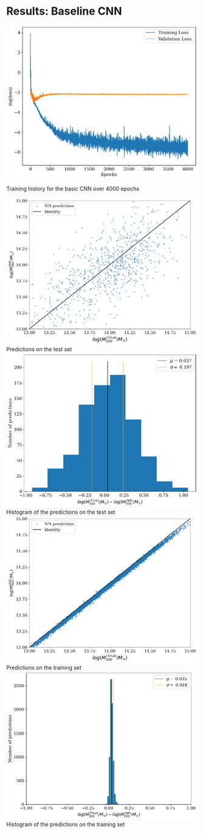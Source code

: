 # Results: Baseline CNN

<div class="grid grid-cols-2 justify-center justify-items-center items-start">

<div class="">
<img src="/images/results/cnn/hist_overf.png" class="max-h-95 shadow-lg"/>
<p class="text-gray-500 font-italic text-sm">
Training history for the basic CNN over 4000 epochs
</p>
</div>
<div class="grid grid-cols-2 gap-2 ml-4 opacity-40">
<div>
<img src="/images/results/cnn/overf_test_set.png" class="max-h-40 shadow-lg"/>
<div class="text-gray-500 font-italic text-xs mt-3">
Predictions on the test set
</div>
</div>
<div>
<img src="/images/results/cnn/overf_test_set_hist.png" class="max-h-39.5 shadow-lg"/>
<div class="text-gray-500 font-italic text-xs mt-3">
Histogram of the predictions on the test set
</div>
</div>
<div>
<img src="/images/results/cnn/overf_test_trainset.png" class="max-h-40 shadow-lg"/>
<div class="text-gray-500 font-italic text-xs mt-3">
Predictions on the training set
</div>
</div>
<div>
<img src="/images/results/cnn/overf_train_set_hist.png" class="max-h-39.5 shadow-lg"/>
<div class="text-gray-500 font-italic text-xs mt-3">
Histogram of the predictions on the training set
</div>
</div>
</div>


</div>